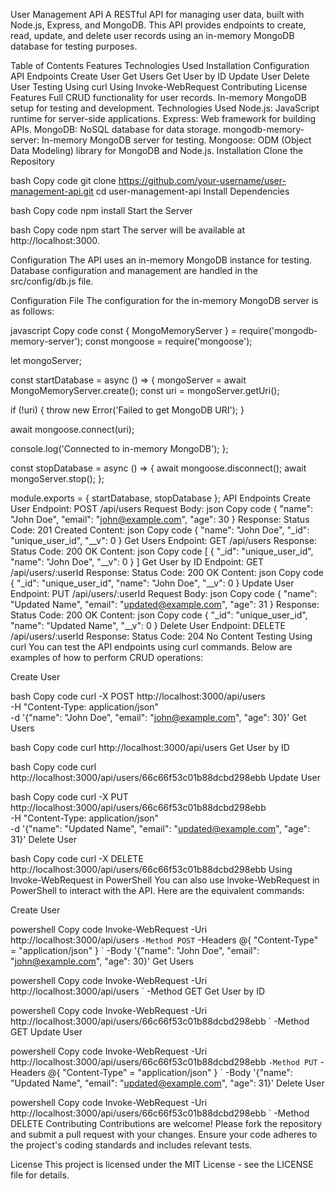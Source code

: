 User Management API
A RESTful API for managing user data, built with Node.js, Express, and MongoDB. This API provides endpoints to create, read, update, and delete user records using an in-memory MongoDB database for testing purposes.

Table of Contents
Features
Technologies Used
Installation
Configuration
API Endpoints
Create User
Get Users
Get User by ID
Update User
Delete User
Testing
Using curl
Using Invoke-WebRequest
Contributing
License
Features
Full CRUD functionality for user records.
In-memory MongoDB setup for testing and development.
Technologies Used
Node.js: JavaScript runtime for server-side applications.
Express: Web framework for building APIs.
MongoDB: NoSQL database for data storage.
mongodb-memory-server: In-memory MongoDB server for testing.
Mongoose: ODM (Object Data Modeling) library for MongoDB and Node.js.
Installation
Clone the Repository

bash
Copy code
git clone https://github.com/your-username/user-management-api.git
cd user-management-api
Install Dependencies

bash
Copy code
npm install
Start the Server

bash
Copy code
npm start
The server will be available at http://localhost:3000.

Configuration
The API uses an in-memory MongoDB instance for testing. Database configuration and management are handled in the src/config/db.js file.

Configuration File
The configuration for the in-memory MongoDB server is as follows:

javascript
Copy code
const { MongoMemoryServer } = require('mongodb-memory-server');
const mongoose = require('mongoose');

let mongoServer;

const startDatabase = async () => {
  mongoServer = await MongoMemoryServer.create();
  const uri = mongoServer.getUri();

  if (!uri) {
    throw new Error('Failed to get MongoDB URI');
  }

  await mongoose.connect(uri);

  console.log('Connected to in-memory MongoDB');
};

const stopDatabase = async () => {
  await mongoose.disconnect();
  await mongoServer.stop();
};

module.exports = { startDatabase, stopDatabase };
API Endpoints
Create User
Endpoint: POST /api/users
Request Body:
json
Copy code
{
  "name": "John Doe",
  "email": "john@example.com",
  "age": 30
}
Response:
Status Code: 201 Created
Content:
json
Copy code
{
  "name": "John Doe",
  "_id": "unique_user_id",
  "__v": 0
}
Get Users
Endpoint: GET /api/users
Response:
Status Code: 200 OK
Content:
json
Copy code
[
  {
    "_id": "unique_user_id",
    "name": "John Doe",
    "__v": 0
  }
]
Get User by ID
Endpoint: GET /api/users/:userId
Response:
Status Code: 200 OK
Content:
json
Copy code
{
  "_id": "unique_user_id",
  "name": "John Doe",
  "__v": 0
}
Update User
Endpoint: PUT /api/users/:userId
Request Body:
json
Copy code
{
  "name": "Updated Name",
  "email": "updated@example.com",
  "age": 31
}
Response:
Status Code: 200 OK
Content:
json
Copy code
{
  "_id": "unique_user_id",
  "name": "Updated Name",
  "__v": 0
}
Delete User
Endpoint: DELETE /api/users/:userId
Response:
Status Code: 204 No Content
Testing
Using curl
You can test the API endpoints using curl commands. Below are examples of how to perform CRUD operations:

Create User

bash
Copy code
curl -X POST http://localhost:3000/api/users \
  -H "Content-Type: application/json" \
  -d '{"name": "John Doe", "email": "john@example.com", "age": 30}'
Get Users

bash
Copy code
curl http://localhost:3000/api/users
Get User by ID

bash
Copy code
curl http://localhost:3000/api/users/66c66f53c01b88dcbd298ebb
Update User

bash
Copy code
curl -X PUT http://localhost:3000/api/users/66c66f53c01b88dcbd298ebb \
  -H "Content-Type: application/json" \
  -d '{"name": "Updated Name", "email": "updated@example.com", "age": 31}'
Delete User

bash
Copy code
curl -X DELETE http://localhost:3000/api/users/66c66f53c01b88dcbd298ebb
Using Invoke-WebRequest in PowerShell
You can also use Invoke-WebRequest in PowerShell to interact with the API. Here are the equivalent commands:

Create User

powershell
Copy code
Invoke-WebRequest -Uri http://localhost:3000/api/users `
  -Method POST `
  -Headers @{ "Content-Type" = "application/json" } `
  -Body '{"name": "John Doe", "email": "john@example.com", "age": 30}'
Get Users

powershell
Copy code
Invoke-WebRequest -Uri http://localhost:3000/api/users `
  -Method GET
Get User by ID

powershell
Copy code
Invoke-WebRequest -Uri http://localhost:3000/api/users/66c66f53c01b88dcbd298ebb `
  -Method GET
Update User

powershell
Copy code
Invoke-WebRequest -Uri http://localhost:3000/api/users/66c66f53c01b88dcbd298ebb `
  -Method PUT `
  -Headers @{ "Content-Type" = "application/json" } `
  -Body '{"name": "Updated Name", "email": "updated@example.com", "age": 31}'
Delete User

powershell
Copy code
Invoke-WebRequest -Uri http://localhost:3000/api/users/66c66f53c01b88dcbd298ebb `
  -Method DELETE
Contributing
Contributions are welcome! Please fork the repository and submit a pull request with your changes. Ensure your code adheres to the project's coding standards and includes relevant tests.

License
This project is licensed under the MIT License - see the LICENSE file for details.

